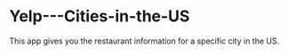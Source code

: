 # Yelp---Cities-in-the-US

This app gives you the restaurant information for a specific city in the US.
